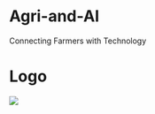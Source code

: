 # Agri-and-AI
Connecting  Farmers with Technology
# Logo
<img src="https://github.com/Delhi-Hacks-2/Agri-and-AI/blob/master/static/AgriandAILogo.png">
